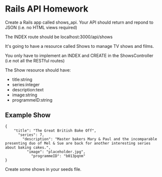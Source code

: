 # Rails API Homework

Create a Rails app called shows_api. Your API should return and repond to JSON (i.e. no HTML views required)

The INDEX route should be localhost:3000/api/shows

It's going to have a resource called Shows to manage TV shows and films.

You only have to implement an INDEX and CREATE in the ShowsController (i.e not all the RESTful routes)

The Show resource should have:

  - title:string
  - series:integer
  - description:text
  - image:string
  - programmeID:string


## Example Show

```
{
    "title": "The Great British Bake Off",
      "series": 7,
        "description": "Master bakers Mary & Paul and the incomparable presenting duo of Mel & Sue are back for another interesting series about baking cakes.",
          "image": "placeholder.jpg",
            "programmeID": "b013pqnm" 
}
```

Create some shows in your seeds file.

